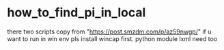 # how_to_find_pi_in_local
there two scripts copy from "https://post.smzdm.com/p/az59nwgp/"
if u want to run in win env
pls install wincap first.
 python module lxml need too 

